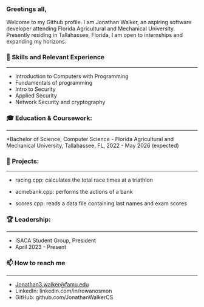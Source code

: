 ### Greetings all,

Welcome to my Github profile. I am Jonathan Walker, an aspiring software developer attending Florida Agricultural and Mechanical University. Presently residing in Tallahassee, Florida, I am open to internships and expanding my horizons. 

### 🔧 Skills and Relevant Experience
___
* Introduction to Computers with Programming
* Fundamentals of programming
* Intro to Security
* Applied Security
* Network Security and cryptography

### 🎓 Education & Coursework:
___
*Bachelor of Science, Computer Science - Florida Agricultural and Mechanical University, Tallahassee, FL, 2022 - May 2026 (expected)

### 🚀 Projects:
___
* racing.cpp: calculates the total race times at a triathlon
  
* acmebank.cpp: performs the actions of a bank
  
* scores.cpp: reads a data file containing last names and exam scores


### 🏆 Leadership:
___
* ISACA Student Group, President
* April 2023 - Present
  

### 📫 How to reach me
___
* Jonathan3.walker@famu.edu
* LinkedIn: linkedin.com/in/rowanosmon
* GitHub: github.com/JonathanWalkerCS
